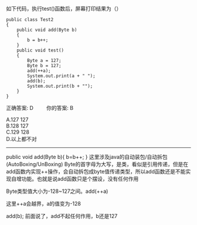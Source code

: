 如下代码，执行test()函数后，屏幕打印结果为（）
```
public class Test2  
{  
    public void add(Byte b)  
    {  
        b = b++;  
    }  
    public void test()  
    {  
        Byte a = 127;  
        Byte b = 127;  
        add(++a);  
        System.out.print(a + " ");  
        add(b);  
        System.out.print(b + "");  
    }  
}
```
正确答案: D  　　 你的答案: B

A.127 127  
B.128 127  
C.129 128  
D.以上都不对  


<hr/>
public void add(Byte b){ b=b++; } 这里涉及java的自动装包/自动拆包(AutoBoxing/UnBoxing) Byte的首字母为大写，是类，看似是引用传递，但是在add函数内实现++操作，会自动拆包成byte值传递类型，所以add函数还是不能实现自增功能。也就是说add函数只是个摆设，没有任何作用  


Byte类型值大小为-128~127之间。add(++a)    

这里++a会越界，a的值变为-128   

add(b); 前面说了，add不起任何作用，b还是127
